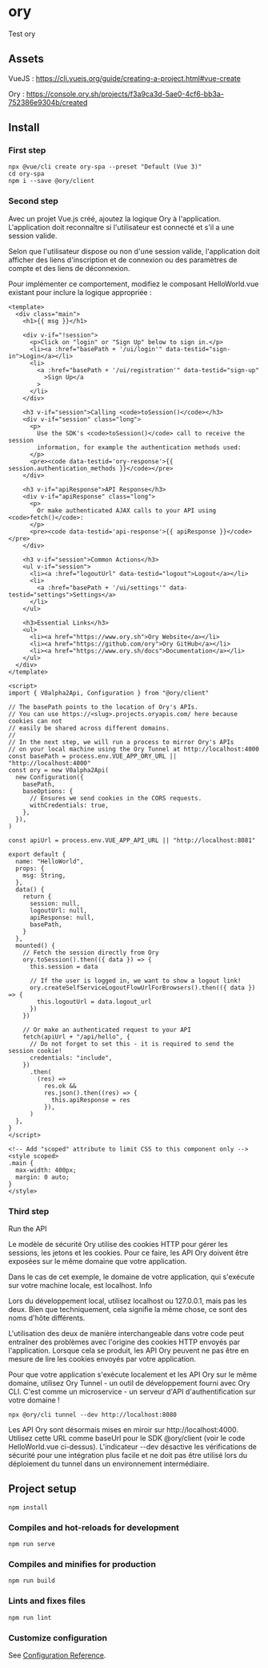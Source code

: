 # ory
Test ory

## Assets
 VueJS : https://cli.vuejs.org/guide/creating-a-project.html#vue-create

 Ory :  https://console.ory.sh/projects/f3a9ca3d-5ae0-4cf6-bb3a-752386e9304b/created

## Install
### First step

```
npx @vue/cli create ory-spa --preset "Default (Vue 3)"
cd ory-spa
npm i --save @ory/client
```

### Second step

Avec un projet Vue.js créé, ajoutez la logique Ory à l'application. L'application doit reconnaître si l'utilisateur est connecté et s'il a une session valide.

Selon que l'utilisateur dispose ou non d'une session valide, l'application doit afficher des liens d'inscription et de connexion ou des paramètres de compte et des liens de déconnexion.

Pour implémenter ce comportement, modifiez le composant HelloWorld.vue existant pour inclure la logique appropriée :


```
<template>
  <div class="main">
    <h1>{{ msg }}</h1>

    <div v-if="!session">
      <p>Click on "login" or "Sign Up" below to sign in.</p>
      <li><a :href="basePath + '/ui/login'" data-testid="sign-in">Login</a></li>
      <li>
        <a :href="basePath + '/ui/registration'" data-testid="sign-up"
          >Sign Up</a
        >
      </li>
    </div>

    <h3 v-if="session">Calling <code>toSession()</code></h3>
    <div v-if="session" class="long">
      <p>
        Use the SDK's <code>toSession()</code> call to receive the session
        information, for example the authentication methods used:
      </p>
      <pre><code data-testid='ory-response'>{{ session.authentication_methods }}</code></pre>
    </div>

    <h3 v-if="apiResponse">API Response</h3>
    <div v-if="apiResponse" class="long">
      <p>
        Or make authenticated AJAX calls to your API using <code>fetch()</code>:
      </p>
      <pre><code data-testid='api-response'>{{ apiResponse }}</code></pre>
    </div>

    <h3 v-if="session">Common Actions</h3>
    <ul v-if="session">
      <li><a :href="logoutUrl" data-testid="logout">Logout</a></li>
      <li>
        <a :href="basePath + '/ui/settings'" data-testid="settings">Settings</a>
      </li>
    </ul>

    <h3>Essential Links</h3>
    <ul>
      <li><a href="https://www.ory.sh">Ory Website</a></li>
      <li><a href="https://github.com/ory">Ory GitHub</a></li>
      <li><a href="https://www.ory.sh/docs">Documentation</a></li>
    </ul>
  </div>
</template>

<script>
import { V0alpha2Api, Configuration } from "@ory/client"

// The basePath points to the location of Ory's APIs.
// You can use https://<slug>.projects.oryapis.com/ here because cookies can not
// easily be shared across different domains.
//
// In the next step, we will run a process to mirror Ory's APIs
// on your local machine using the Ory Tunnel at http://localhost:4000
const basePath = process.env.VUE_APP_ORY_URL || "http://localhost:4000"
const ory = new V0alpha2Api(
  new Configuration({
    basePath,
    baseOptions: {
      // Ensures we send cookies in the CORS requests.
      withCredentials: true,
    },
  }),
)

const apiUrl = process.env.VUE_APP_API_URL || "http://localhost:8081"

export default {
  name: "HelloWorld",
  props: {
    msg: String,
  },
  data() {
    return {
      session: null,
      logoutUrl: null,
      apiResponse: null,
      basePath,
    }
  },
  mounted() {
    // Fetch the session directly from Ory
    ory.toSession().then(({ data }) => {
      this.session = data

      // If the user is logged in, we want to show a logout link!
      ory.createSelfServiceLogoutFlowUrlForBrowsers().then(({ data }) => {
        this.logoutUrl = data.logout_url
      })
    })

    // Or make an authenticated request to your API
    fetch(apiUrl + "/api/hello", {
      // Do not forget to set this - it is required to send the session cookie!
      credentials: "include",
    })
      .then(
        (res) =>
          res.ok &&
          res.json().then((res) => {
            this.apiResponse = res
          }),
      )
  },
}
</script>

<!-- Add "scoped" attribute to limit CSS to this component only -->
<style scoped>
.main {
  max-width: 400px;
  margin: 0 auto;
}
</style>
```

### Third step

Run the API

Le modèle de sécurité Ory utilise des cookies HTTP pour gérer les sessions, les jetons et les cookies. Pour ce faire, les API Ory doivent être exposées sur le même domaine que votre application.

Dans le cas de cet exemple, le domaine de votre application, qui s'exécute sur votre machine locale, est localhost.
Info

Lors du développement local, utilisez localhost ou 127.0.0.1, mais pas les deux. Bien que techniquement, cela signifie la même chose, ce sont des noms d'hôte différents.

L'utilisation des deux de manière interchangeable dans votre code peut entraîner des problèmes avec l'origine des cookies HTTP envoyés par l'application. Lorsque cela se produit, les API Ory peuvent ne pas être en mesure de lire les cookies envoyés par votre application.

Pour que votre application s'exécute localement et les API Ory sur le même domaine, utilisez Ory Tunnel - un outil de développement fourni avec Ory CLI. C'est comme un microservice - un serveur d'API d'authentification sur votre domaine !

```
npx @ory/cli tunnel --dev http://localhost:8080

```

Les API Ory sont désormais mises en miroir sur http://localhost:4000. Utilisez cette URL comme baseUrl pour le SDK @ory/client (voir le code HelloWorld.vue ci-dessus). L'indicateur --dev désactive les vérifications de sécurité pour une intégration plus facile et ne doit pas être utilisé lors du déploiement du tunnel dans un environnement intermédiaire.



## Project setup
```
npm install
```

### Compiles and hot-reloads for development
```
npm run serve
```

### Compiles and minifies for production
```
npm run build
```

### Lints and fixes files
```
npm run lint
```

### Customize configuration
See [Configuration Reference](https://cli.vuejs.org/config/).
